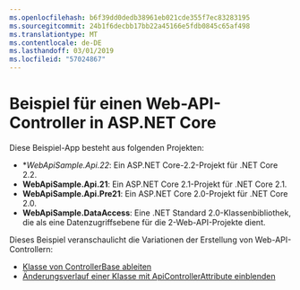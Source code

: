 ```yaml
---
ms.openlocfilehash: b6f39dd0dedb38961eb021cde355f7ec83283195
ms.sourcegitcommit: 24b1f6decbb17bb22a45166e5fdb0845c65af498
ms.translationtype: MT
ms.contentlocale: de-DE
ms.lasthandoff: 03/01/2019
ms.locfileid: "57024867"
---
```

# <a name="aspnet-core-web-api-controller-sample"></a>Beispiel für einen Web-API-Controller in ASP.NET Core

Diese Beispiel-App besteht aus folgenden Projekten:

- **WebApiSample.Api.22*: Ein ASP.NET Core-2.2-Projekt für .NET Core 2.2.
- **WebApiSample.Api.21**: Ein ASP.NET Core 2.1-Projekt für .NET Core 2.1.
- **WebApiSample.Api.Pre21**: Ein ASP.NET Core 2.0-Projekt für .NET Core 2.0.
- **WebApiSample.DataAccess**: Eine .NET Standard 2.0-Klassenbibliothek, die als eine Datenzugriffsebene für die 2-Web-API-Projekte dient.

Dieses Beispiel veranschaulicht die Variationen der Erstellung von Web-API-Controllern:

- [Klasse von ControllerBase ableiten](https://docs.microsoft.com/aspnet/core/web-api#derive-class-from-controllerbase)
- [Änderungsverlauf einer Klasse mit ApiControllerAttribute einblenden](https://docs.microsoft.com/aspnet/core/web-api#annotate-class-with-apicontrollerattribute)
